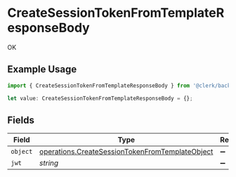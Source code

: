 # CreateSessionTokenFromTemplateResponseBody

OK

## Example Usage

```typescript
import { CreateSessionTokenFromTemplateResponseBody } from '@clerk/backend-sdk/models/operations';

let value: CreateSessionTokenFromTemplateResponseBody = {};
```

## Fields

| Field    | Type                                                                                                               | Required           | Description |
| -------- | ------------------------------------------------------------------------------------------------------------------ | ------------------ | ----------- |
| `object` | [operations.CreateSessionTokenFromTemplateObject](../../models/operations/createsessiontokenfromtemplateobject.md) | :heavy_minus_sign: | N/A         |
| `jwt`    | _string_                                                                                                           | :heavy_minus_sign: | N/A         |
